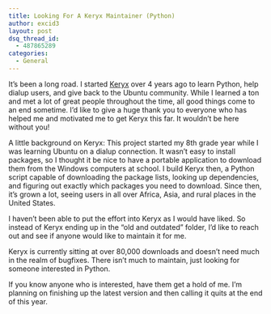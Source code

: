 ```yaml
---
title: Looking For A Keryx Maintainer (Python)
author: excid3
layout: post
dsq_thread_id:
  - 487865289
categories:
  - General
---
```

It’s been a long road. I started [Keryx][1] over 4 years ago to learn Python, help dialup users, and give back to the Ubuntu community. While I learned a ton and met a lot of great people throughout the time, all good things come to an end sometime. I’d like to give a huge thank you to everyone who has helped me and motivated me to get Keryx this far. It wouldn’t be here without you!

A little background on Keryx: This project started my 8th grade year while I was learning Ubuntu on a dialup connection. It wasn’t easy to install packages, so I thought it be nice to have a portable application to download them from the Windows computers at school. I build Keryx then, a Python script capable of downloading the package lists, looking up dependencies, and figuring out exactly which packages you need to download. Since then, it’s grown a lot, seeing users in all over Africa, Asia, and rural places in the United States.

I haven’t been able to put the effort into Keryx as I would have liked. So instead of Keryx ending up in the “old and outdated” folder, I’d like to reach out and see if anyone would like to maintain it for me.

Keryx is currently sitting at over 80,000 downloads and doesn’t need much in the realm of bugfixes. There isn’t much to maintain, just looking for someone interested in Python.

If you know anyone who is interested, have them get a hold of me. I’m planning on finishing up the latest version and then calling it quits at the end of this year.

   [1]: http://keryxproject.org
